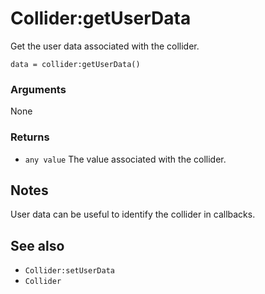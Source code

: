 <!--
category: reference
-->

Collider:getUserData
===

Get the user data associated with the collider.

    data = collider:getUserData()

### Arguments

None

### Returns

- `any value` The value associated with the collider.

Notes
---

User data can be useful to identify the collider in callbacks.

See also
---

- `Collider:setUserData`
- `Collider`
